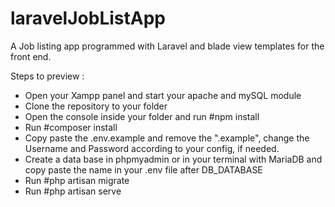 # laravelJobListApp

A Job listing app programmed with Laravel and blade view templates for the front end.

Steps to preview :

-   Open your Xampp panel and start your apache and mySQL module
-   Clone the repository to your folder
-   Open the console inside your folder and run #npm install
-   Run #composer install
-   Copy paste the .env.example and remove the ".example", change the Username and Password according to your config, if needed.
-   Create a data base in phpmyadmin or in your terminal with MariaDB and copy paste the name in your .env file after DB_DATABASE
-   Run #php artisan migrate
-   Run #php artisan serve
